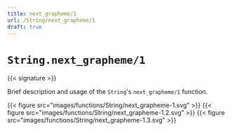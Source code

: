 ```yaml
---
title: next_grapheme/1
url: /String/next_grapheme/1
draft: true
---
```


# `String.next_grapheme/1`

{{< signature >}}

Brief description and usage of the `String`'s `next_grapheme/1` function.

{{< figure src="images/functions/String/next_grapheme-1.svg" >}}
{{< figure src="images/functions/String/next_grapheme-1.2.svg" >}}
{{< figure src="images/functions/String/next_grapheme-1.3.svg" >}}
